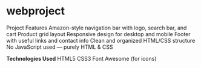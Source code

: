 # webproject
Project Features
Amazon-style navigation bar with logo, search bar, and cart
Product grid layout
Responsive design for desktop and mobile
Footer with useful links and contact info
Clean and organized HTML/CSS structure
No JavaScript used — purely HTML & CSS

**Technologies Used**
HTML5
CSS3
Font Awesome (for icons)
